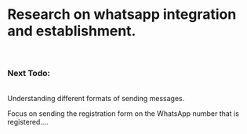 <h1>Research on whatsapp integration and establishment.</h1>
<br>
<h3>Next Todo:</h3><br>
Understanding different formats of sending messages. 
<p>Focus on sending the registration form on the WhatsApp number that is registered....</p>


